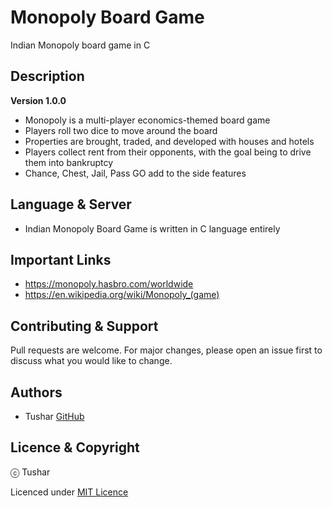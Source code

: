 # Monopoly Board Game
Indian Monopoly board game in C

## Description

**Version 1.0.0**

- Monopoly is a multi-player economics-themed board game
- Players roll two dice to move around the board
- Properties are brought, traded, and developed with houses and hotels
- Players collect rent from their opponents, with the goal being to drive them into bankruptcy
- Chance, Chest, Jail, Pass GO add to the side features

## Language & Server
- Indian Monopoly Board Game is written in C language entirely

## Important Links
- https://monopoly.hasbro.com/worldwide
- https://en.wikipedia.org/wiki/Monopoly_(game)

## Contributing & Support
Pull requests are welcome. For major changes, please open an issue first to discuss what you would like to change.

## Authors

- Tushar [GitHub](https://github.com/Tushar9999999999)

## Licence & Copyright

ⓒ Tushar
  
Licenced under [MIT Licence](LICENSE)
